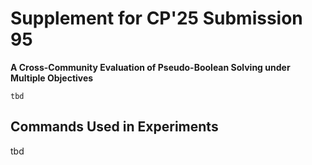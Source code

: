 # Supplement for CP'25 Submission 95

**A Cross-Community Evaluation of Pseudo-Boolean Solving under Multiple Objectives**

```
tbd
```

## Commands Used in Experiments

tbd
